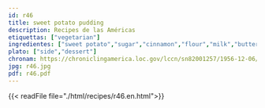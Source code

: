 ```yaml
---
id: r46
title: sweet potato pudding
description: Recipes de las Américas
etiquettas: ["vegetarian"]
ingredientes: ["sweet potato","sugar","cinnamon","flour","milk","butter","egg","salt"]
plato: ["side","dessert"]
chronam: https://chroniclingamerica.loc.gov/lccn/sn82001257/1956-12-06/ed-1/seq-5/
jpg: r46.jpg
pdf: r46.pdf
---
```


{{< readFile file="./html/recipes/r46.en.html">}}